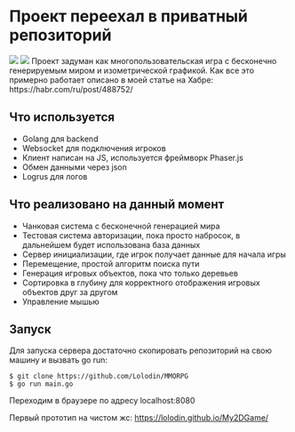 # Проект переехал в приватный репозиторий 
<img src="https://2ch.hk/gd/src/634039/15814183358363.png" />
<img src="https://habrastorage.org/webt/qe/tt/ll/qettllbkbgqjvfn_o_x4oaosjzw.gif" />
Проект задуман как многопользовательская игра с бесконечно генерируемым миром и изометрической графикой.
Как все это примерно работает описано в моей статье на Хабре:
https://habr.com/ru/post/488752/


## Что используется
 * Golang для backend
 * Websocket для подключения игроков
 * Клиент написан на JS, используется фреймворк Phaser.js 
 * Обмен данными через json
 * Logrus для логов

## Что реализовано на данный момент
 * Чанковая система с бесконечной генерацией мира 
 * Тестовая система авторизации, пока просто набросок, в дальнейшем будет использована база данных
 * Сервер инициализации, где игрок получает данные для начала игры
 * Перемещение, простой алгоритм поиска пути
 * Генерация игровых объектов, пока что только деревьев
 * Сортировка в глубину для корректного отображения игровых объектов друг за другом
 * Управление мышью 



## Запуск
Для запуска сервера достаточно скопировать репозиторий на свою машину и вызвать go run:

```$ git clone https://github.com/Lolodin/MMORPG```       
```$ go run main.go```

Переходим в браузере по адресу localhost:8080

Первый прототип на чистом жс: https://lolodin.github.io/My2DGame/

